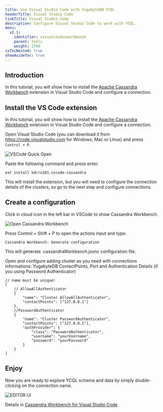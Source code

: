 ```yaml
---
title: Use Visual Studio Code with YugabyteDB YCQL
headerTitle: Visual Studio Code
linkTitle: Visual Studio Code
description: Configure Visual Studio Code to work with YCQL.
menu:
  v2.1:
    identifier: visualstudioworkbench
    parent: tools
    weight: 2760
isTocNested: true
showAsideToc: true
---
```


## Introduction

In this tutorial, you will show how to install the [Apache Cassandra Workbench](https://marketplace.visualstudio.com/items?itemName=kdcro101.vscode-cassandra#quick-start) extension in Visual Studio Code and configure a connection.

## Install the VS Code extension

In this tutorial, you will show how to install the [Apache Cassandra Workbench](https://marketplace.visualstudio.com/items?itemName=kdcro101.vscode-cassandra#quick-start) extension in Visual Studio Code and configure a connection.

Open Visual Studio Code (you can download it from https://code.visualstudio.com for Windows, Mac or Linux) and press `Control + P`.

![VSCode Quick Open](/images/develop/tools/vscodeworkbench/vscode_control_p.png)

Paste the following command and press enter.

```
ext install kdcro101.vscode-cassandra
```

This will install the extension, but you will need to configure the connection details of the clusters, so go to the next step and configure connections.

## Create a configuration

Click in cloud icon in the left bar in VSCode to show Cassandra Workbench.

![Open Cassandra Workbench](/images/develop/tools/vscodeworkbench/cloudicon.png)

Press Control + Shift + P to open the actions input and type:

```
Cassandra Workbench: Generate configuration
```

This will generate .cassandraWorkbench.jsonc configuration file.

Open and configure adding cluster as you need with connections informations: YugabyteDB ContactPoints, Port and Authentication Details (if you using Password Authenticator)

```
// name must be unique!
[
    // AllowAllAuthenticator
    {
        "name": "Cluster AllowAllAuthenticator",
        "contactPoints": ["127.0.0.1"]
    },
    //PasswordAuthenticator
    {
        "name": "Cluster PasswordAuthenticator",
        "contactPoints": ["127.0.0.1"],
        "authProvider": {
            "class": "PasswordAuthenticator",
            "username": "yourUsername",
            "password": "yourPassword"
        }
    }
]

```

## Enjoy

Now you are ready to explore YCQL schema and data by simply double-clicking on the connection name.

![EDITOR UI](/images/develop/tools/vscodeworkbench/editor-ui.png)

Details in  [Cassandra Workbench for Visual Studio Code](https://marketplace.visualstudio.com/items?itemName=kdcro101.vscode-cassandra).
